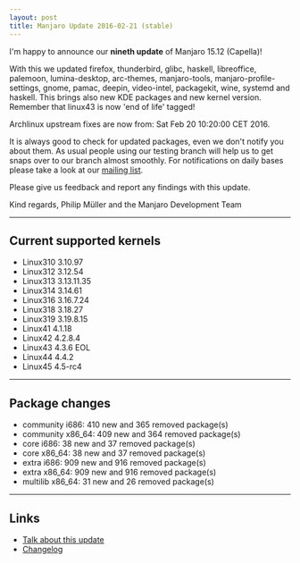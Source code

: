 ```yaml
---
layout: post
title: Manjaro Update 2016-02-21 (stable)
---
```


I'm happy to announce our **nineth update** of Manjaro 15.12 (Capella)!

With this we updated firefox, thunderbird, glibc, haskell, libreoffice, palemoon, lumina-desktop, arc-themes, manjaro-tools, manjaro-profile-settings, gnome, pamac, deepin, video-intel, packagekit, wine, systemd and haskell. This brings also new KDE packages and new kernel version. Remember that linux43 is now 'end of life' tagged!

Archlinux upstream fixes are now from: Sat Feb 20 10:20:00 CET 2016.

It is always good to check for updated packages, even we don't notify you about them. As usual people using our testing branch will help us to get snaps over to our branch almost smoothly. For notifications on daily bases please take a look at our [mailing list](https://lists.manjaro.org/pipermail/manjaro-packages/).

Please give us feedback and report any findings with this update.

Kind regards,
Philip Müller and the Manjaro Development Team

----

## Current supported kernels

* Linux310 3.10.97
* Linux312 3.12.54
* Linux313 3.13.11.35
* Linux314 3.14.61
* Linux316 3.16.7.24
* Linux318 3.18.27
* Linux319 3.19.8.15
* Linux41  4.1.18
* Linux42  4.2.8.4
* Linux43  4.3.6 EOL
* Linux44  4.4.2
* Linux45  4.5-rc4

----

## Package changes

* community i686:  410 new and 365 removed package(s)
* community x86_64:  409 new and 364 removed package(s)
* core i686:  38 new and 37 removed package(s)
* core x86_64:  38 new and 37 removed package(s)
* extra i686:  909 new and 916 removed package(s)
* extra x86_64:  909 new and 916 removed package(s)
* multilib x86_64:  31 new and 26 removed package(s)

----

## Links

* [Talk about this update](https://forum.manjaro.org/index.php?topic=31356.0)
* [Changelog](https://lists.manjaro.org/pipermail/manjaro-packages/Week-of-Mon-20160215/006073.html)
